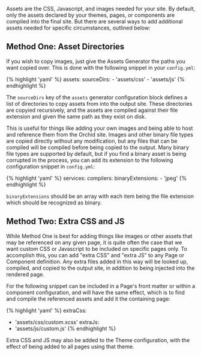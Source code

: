 ---
---

Assets are the CSS, Javascript, and images needed for your site. By default, only the assets declared by your themes, 
pages, or components are compiled into the final site. But there are several ways to add additional assets needed for 
specific circumstances, outlined below:

## Method One: Asset Directories

If you wish to copy images, just give the Assets Generator the paths you want copied over. This is done with the 
following snippet in your `config.yml`:

{% highlight 'yaml' %}
assets:
  sourceDirs: 
    - 'assets/css'
    - 'assets/js'
{% endhighlight %}


The `sourceDirs` key of the `assets` generator configuration block defines a list of directories to copy assets from 
into the output site. These directories are copyied recursively, and the assets are compiled against their file 
extension and given the same path as they exist on disk. 

This is useful for things like adding your own images and being able to host and reference them from the Orchid site. 
Images and other binary file types are copied directly without any modification, but any files that can be compiled will
be compiled before being copied to the output. Many binary file types are supported by default, but if you find a binary
asset is being corrupted in the process, you can add its extension to the following configuration snippet in 
`config.yml`:

{% highlight 'yaml' %}
services:
  compilers: 
    binaryExtensions: 
      - 'jpeg'
{% endhighlight %}


`binaryExtensions` should be an array with each item being the file extension which should be recognized as binary.

## Method Two: Extra CSS and JS

While Method One is best for adding things like images or other assets that may be referenced on any given page, it is
quite often the case that we want custom CSS or Javascript to be included on specific pages only. To accomplish this, 
you can add "extra CSS" and "extra JS" to any Page or Component definition. Any extra files added in this way will be 
looked up, compiled, and copied to the output site, in addition to being injected into the rendered page. 

For the following snippet can be included in a Page's front matter or within a component configuration, and will have 
the same effect, which is to find and compile the referenced assets and add it the containing page:

{% highlight 'yaml' %}
extraCss:
  - 'assets/css/custom.scss'
extraJs:
  - 'assets/js/custom.js'
{% endhighlight %}


Extra CSS and JS may also be added to the Theme configuration, with the effect of being added to all pages using that 
theme.